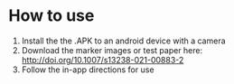 # How to use
1. Install the the .APK to an android device with a camera
2. Download the marker images or test paper here: http://doi.org/10.1007/s13238-021-00883-2
3. Follow the in-app directions for use
